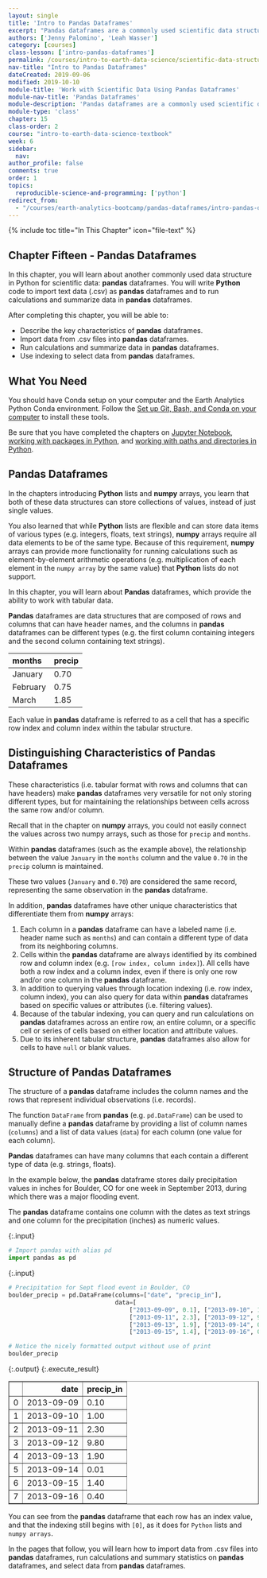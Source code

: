 ```yaml
---
layout: single
title: 'Intro to Pandas Dataframes'
excerpt: "Pandas dataframes are a commonly used scientific data structure in Python that store tabular data using rows and columns with headers. Learn about the key characteristics of pandas dataframes that make them a useful data structure for storing and working with labeled scientific datasets."
authors: ['Jenny Palomino', 'Leah Wasser']
category: [courses]
class-lesson: ['intro-pandas-dataframes']
permalink: /courses/intro-to-earth-data-science/scientific-data-structures-python/pandas-dataframes/
nav-title: "Intro to Pandas Dataframes"
dateCreated: 2019-09-06
modified: 2019-10-10
module-title: 'Work with Scientific Data Using Pandas Dataframes'
module-nav-title: 'Pandas Dataframes'
module-description: 'Pandas dataframes are a commonly used scientific data structure in Python that store tabular data using rows and columns with headers. Learn how to import data into pandas dataframes and how to run calculations, summarize, and select data from pandas dataframes.'
module-type: 'class'
chapter: 15
class-order: 2
course: "intro-to-earth-data-science-textbook"
week: 6
sidebar:
  nav:
author_profile: false
comments: true
order: 1
topics:
  reproducible-science-and-programming: ['python']
redirect_from:
  - "/courses/earth-analytics-bootcamp/pandas-dataframes/intro-pandas-dataframes/"
---
```

{% include toc title="In This Chapter" icon="file-text" %}

<div class='notice--success' markdown="1">

## <i class="fa fa-ship" aria-hidden="true"></i> Chapter Fifteen - Pandas Dataframes

In this chapter, you will learn about another commonly used data structure in Python for scientific data: **pandas** dataframes. You will write **Python** code to import text data (.csv) as **pandas** dataframes and to run calculations and summarize data in **pandas** dataframes.

After completing this chapter, you will be able to:

* Describe the key characteristics of **pandas** dataframes.
* Import data from .csv files into **pandas** dataframes.
* Run calculations and summarize data in **pandas** dataframes.
* Use indexing to select data from **pandas** dataframes.


## <i class="fa fa-check-square-o fa-2" aria-hidden="true"></i> What You Need

You should have Conda setup on your computer and the Earth Analytics Python Conda environment. Follow the <a href="{{ site.url }}/workshops/setup-earth-analytics-python/setup-git-bash-conda/">Set up Git, Bash, and Conda on your computer</a> to install these tools.

Be sure that you have completed the chapters on <a href="{{ site.url }}/courses/intro-to-earth-data-science/open-reproducible-science/jupyter-python/">Jupyter Notebook</a>, <a href="{{ site.url }}/courses/intro-to-earth-data-science/python-code-fundamentals/use-python-packages/">working with packages in Python</a>, and <a href="{{ site.url }}/courses/intro-to-earth-data-science/python-code-fundamentals/work-with-files-directories-paths-in-python/">working with paths and directories in Python</a>.

</div>


## Pandas Dataframes

In the chapters introducing **Python** lists and **numpy** arrays, you learn that both of these data structures can store collections of values, instead of just single values. 

You also learned that while **Python** lists are flexible and can store data items of various types (e.g. integers, floats, text strings), **numpy** arrays require all data elements to be of the same type. Because of this requirement, **numpy** arrays can provide more functionality for running calculations such as element-by-element arithmetic operations (e.g. multiplication of each element in the `numpy array` by the same value) that **Python** lists do not support.  

In this chapter, you will learn about **Pandas** dataframes, which provide the ability to work with tabular data. 

**Pandas** dataframes are data structures that are composed of rows and columns that can have header names, and the columns in **pandas** dataframes can be different types (e.g. the first column containing integers and the second column containing text strings). 


| months          |  precip |
|:----------------|:--------|
| January         | 0.70    |
| February        | 0.75    |
| March           | 1.85    |  

Each value in **pandas** dataframe is referred to as a cell that has a specific row index and column index within the tabular structure. 


## Distinguishing Characteristics of Pandas Dataframes

These characteristics (i.e. tabular format with rows and columns that can have headers) make **pandas** dataframes very versatile for not only storing different types, but for maintaining the relationships between cells across the same row and/or column. 

Recall that in the chapter on **numpy** arrays, you could not easily connect the values across two numpy arrays, such as those for `precip` and `months`. 

Within **pandas** dataframes (such as the example above), the relationship between the value `January` in the `months` column and the value `0.70` in the `precip` column is maintained. 

These two values (`January` and `0.70`) are considered the same record, representing the same observation in the **pandas** dataframe.

In addition, **pandas** dataframes have other unique characteristics that differentiate them from **numpy** arrays:

1. Each column in a **pandas** dataframe can have a labeled name (i.e. header name such as `months`) and can contain a different type of data from its neighboring columns. 
2. Cells within the **pandas** dataframe are always identified by its combined row and column index (e.g. `[row index, column index]`). All cells have both a row index and a column index, even if there is only one row and/or one column in the **pandas** dataframe.
3. In addition to querying values through location indexing (i.e. row index, column index), you can also query for data within **pandas** dataframes based on specific values or attributes (i.e. filtering values). 
4. Because of the tabular indexing, you can query and run calculations on **pandas** dataframes across an entire row, an entire column, or a specific cell or series of cells based on either location and attribute values. 
5. Due to its inherent tabular structure, **pandas** dataframes also allow for cells to have `null` or blank values.


## Structure of Pandas Dataframes

The structure of a **pandas** dataframe includes the column names and the rows that represent individual observations (i.e. records).  

The function `DataFrame` from **pandas** (e.g. `pd.DataFrame`) can be used to manually define a **pandas** dataframe by providing a list of column names (`columns`) and a list of data values (`data`) for each column (one value for each column). 

**Pandas** dataframes can have many columns that each contain a different type of data (e.g. strings, floats). 

In the example below, the **pandas** dataframe stores daily precipitation values in inches for Boulder, CO for one week in September 2013, during which there was a major flooding event. 

The **pandas** dataframe contains one column with the dates as text strings and one column for the precipitation (inches) as numeric values.

{:.input}
```python
# Import pandas with alias pd
import pandas as pd
```

{:.input}
```python
# Precipitation for Sept flood event in Boulder, CO
boulder_precip = pd.DataFrame(columns=["date", "precip_in"],
                              data=[
                                  ["2013-09-09", 0.1], ["2013-09-10", 1.0],
                                  ["2013-09-11", 2.3], ["2013-09-12", 9.8],
                                  ["2013-09-13", 1.9], ["2013-09-14", 0.01],
                                  ["2013-09-15", 1.4], ["2013-09-16", 0.4]])

# Notice the nicely formatted output without use of print
boulder_precip
```

{:.output}
{:.execute_result}



<div>
<style scoped>
    .dataframe tbody tr th:only-of-type {
        vertical-align: middle;
    }

    .dataframe tbody tr th {
        vertical-align: top;
    }

    .dataframe thead th {
        text-align: right;
    }
</style>
<table border="1" class="dataframe">
  <thead>
    <tr style="text-align: right;">
      <th></th>
      <th>date</th>
      <th>precip_in</th>
    </tr>
  </thead>
  <tbody>
    <tr>
      <td>0</td>
      <td>2013-09-09</td>
      <td>0.10</td>
    </tr>
    <tr>
      <td>1</td>
      <td>2013-09-10</td>
      <td>1.00</td>
    </tr>
    <tr>
      <td>2</td>
      <td>2013-09-11</td>
      <td>2.30</td>
    </tr>
    <tr>
      <td>3</td>
      <td>2013-09-12</td>
      <td>9.80</td>
    </tr>
    <tr>
      <td>4</td>
      <td>2013-09-13</td>
      <td>1.90</td>
    </tr>
    <tr>
      <td>5</td>
      <td>2013-09-14</td>
      <td>0.01</td>
    </tr>
    <tr>
      <td>6</td>
      <td>2013-09-15</td>
      <td>1.40</td>
    </tr>
    <tr>
      <td>7</td>
      <td>2013-09-16</td>
      <td>0.40</td>
    </tr>
  </tbody>
</table>
</div>





You can see from the **pandas** dataframe that each row has an index value, and that the indexing still begins with `[0]`, as it does for `Python` lists and `numpy arrays`. 

In the pages that follow, you will learn how to import data from .csv files into **pandas** dataframes, run calculations and summary statistics on **pandas** dataframes, and select data from **pandas** dataframes.
